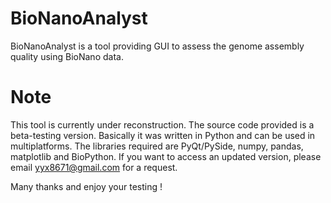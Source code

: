 # BioNanoAnalyst
BioNanoAnalyst is a tool providing  GUI to assess the genome assembly quality using BioNano data.

# Note
This tool is currently under reconstruction. 
The source code provided is a beta-testing version. Basically it was written in Python and can be used in multiplatforms. The libraries required are PyQt/PySide, numpy, pandas, matplotlib and BioPython.
If you want to access an updated version, please email yyx8671@gmail.com for a request. 

Many thanks and enjoy your testing !
